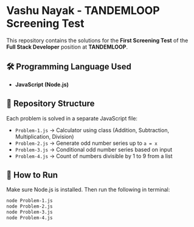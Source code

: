 # Vashu Nayak - TANDEMLOOP Screening Test

This repository contains the solutions for the **First Screening Test** of the **Full Stack Developer** position at **TANDEMLOOP**.

## 🛠 Programming Language Used
- **JavaScript (Node.js)**

## 📁 Repository Structure
Each problem is solved in a separate JavaScript file:

- `Problem-1.js` → Calculator using class (Addition, Subtraction, Multiplication, Division)
- `Problem-2.js` → Generate odd number series up to `a = x`
- `Problem-3.js` → Conditional odd number series based on input
- `Problem-4.js` → Count of numbers divisible by 1 to 9 from a list

## 🧪 How to Run

Make sure Node.js is installed. Then run the following in terminal:

```bash
node Problem-1.js
node Problem-2.js
node Problem-3.js
node Problem-4.js
